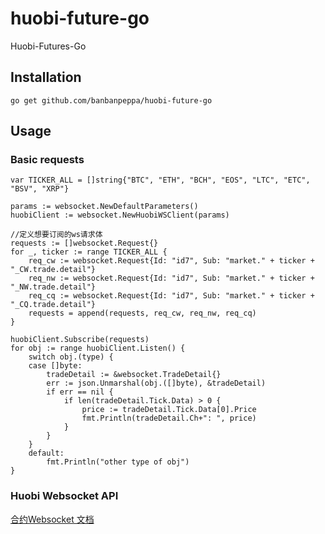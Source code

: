 # huobi-future-go
Huobi-Futures-Go

## Installation
```
go get github.com/banbanpeppa/huobi-future-go
```

## Usage

### Basic requests
```
var TICKER_ALL = []string{"BTC", "ETH", "BCH", "EOS", "LTC", "ETC", "BSV", "XRP"}

params := websocket.NewDefaultParameters()
huobiClient := websocket.NewHuobiWSClient(params)

//定义想要订阅的ws请求体
requests := []websocket.Request{}
for _, ticker := range TICKER_ALL {
    req_cw := websocket.Request{Id: "id7", Sub: "market." + ticker + "_CW.trade.detail"}
    req_nw := websocket.Request{Id: "id7", Sub: "market." + ticker + "_NW.trade.detail"}
    req_cq := websocket.Request{Id: "id7", Sub: "market." + ticker + "_CQ.trade.detail"}
    requests = append(requests, req_cw, req_nw, req_cq)
}

huobiClient.Subscribe(requests)
for obj := range huobiClient.Listen() {
    switch obj.(type) {
    case []byte:
        tradeDetail := &websocket.TradeDetail{}
        err := json.Unmarshal(obj.([]byte), &tradeDetail)
        if err == nil {
            if len(tradeDetail.Tick.Data) > 0 {
                price := tradeDetail.Tick.Data[0].Price
                fmt.Println(tradeDetail.Ch+": ", price)
            }
        }
    }
    default:
        fmt.Println("other type of obj")
}
```
### Huobi Websocket API

[合约Websocket 文档](https://github.com/huobiapi/API_Docs/wiki/WS_api_reference_Derivatives)
